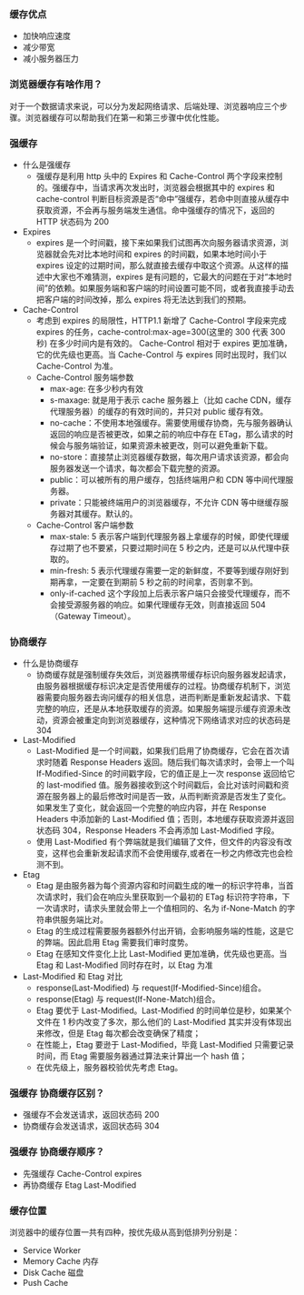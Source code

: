 ### 缓存优点

- 加快响应速度
- 减少带宽
- 减小服务器压力

### 浏览器缓存有啥作用？

对于一个数据请求来说，可以分为发起网络请求、后端处理、浏览器响应三个步骤。浏览器缓存可以帮助我们在第一和第三步骤中优化性能。

### 强缓存

- 什么是强缓存
  - 强缓存是利用 http 头中的 Expires 和 Cache-Control 两个字段来控制的。强缓存中，当请求再次发出时，浏览器会根据其中的 expires 和 cache-control 判断目标资源是否“命中”强缓存，若命中则直接从缓存中获取资源，不会再与服务端发生通信。命中强缓存的情况下，返回的 HTTP 状态码为 200
- Expires
  - expires 是一个时间戳，接下来如果我们试图再次向服务器请求资源，浏览器就会先对比本地时间和 expires 的时间戳，如果本地时间小于 expires 设定的过期时间，那么就直接去缓存中取这个资源。从这样的描述中大家也不难猜测，expires 是有问题的，它最大的问题在于对“本地时间”的依赖。如果服务端和客户端的时间设置可能不同，或者我直接手动去把客户端的时间改掉，那么 expires 将无法达到我们的预期。
- Cache-Control
  - 考虑到 expires 的局限性，HTTP1.1 新增了 Cache-Control 字段来完成 expires 的任务，cache-control:max-age=300(这里的 300 代表 300 秒) 在多少时间内是有效的。
    Cache-Control 相对于 expires 更加准确，它的优先级也更高。当 Cache-Control 与 expires 同时出现时，我们以 Cache-Control 为准。
  - Cache-Control 服务端参数
    - max-age: 在多少秒内有效
    - s-maxage: 就是用于表示 cache 服务器上（比如 cache CDN，缓存代理服务器）的缓存的有效时间的，并只对 public 缓存有效。
    - no-cache：不使用本地强缓存。需要使用缓存协商，先与服务器确认返回的响应是否被更改，如果之前的响应中存在 ETag，那么请求的时候会与服务端验证，如果资源未被更改，则可以避免重新下载。
    - no-store：直接禁止浏览器缓存数据，每次用户请求该资源，都会向服务器发送一个请求，每次都会下载完整的资源。
    - public：可以被所有的用户缓存，包括终端用户和 CDN 等中间代理服务器。
    - private：只能被终端用户的浏览器缓存，不允许 CDN 等中继缓存服务器对其缓存。默认的。
  - Cache-Control 客户端参数
    - max-stale: 5 表示客户端到代理服务器上拿缓存的时候，即使代理缓存过期了也不要紧，只要过期时间在 5 秒之内，还是可以从代理中获取的。
    - min-fresh: 5 表示代理缓存需要一定的新鲜度，不要等到缓存刚好到期再拿，一定要在到期前 5 秒之前的时间拿，否则拿不到。
    - only-if-cached 这个字段加上后表示客户端只会接受代理缓存，而不会接受源服务器的响应。如果代理缓存无效，则直接返回 504（Gateway Timeout）。

### 协商缓存

- 什么是协商缓存
  - 协商缓存就是强制缓存失效后，浏览器携带缓存标识向服务器发起请求，由服务器根据缓存标识决定是否使用缓存的过程。协商缓存机制下，浏览器需要向服务器去询问缓存的相关信息，进而判断是重新发起请求、下载完整的响应，还是从本地获取缓存的资源。如果服务端提示缓存资源未改动，资源会被重定向到浏览器缓存，这种情况下网络请求对应的状态码是 304
- Last-Modified
  - Last-Modified 是一个时间戳，如果我们启用了协商缓存，它会在首次请求时随着 Response Headers 返回。随后我们每次请求时，会带上一个叫 If-Modified-Since 的时间戳字段，它的值正是上一次 response 返回给它的 last-modified 值。服务器接收到这个时间戳后，会比对该时间戳和资源在服务器上的最后修改时间是否一致，从而判断资源是否发生了变化。如果发生了变化，就会返回一个完整的响应内容，并在 Response Headers 中添加新的 Last-Modified 值；否则，本地缓存获取资源并返回状态码 304，Response Headers 不会再添加 Last-Modified 字段。
  - 使用 Last-Modified 有个弊端就是我们编辑了文件，但文件的内容没有改变，这样也会重新发起请求而不会使用缓存,或者在一秒之内修改完也会检测不到。
- Etag
  - Etag 是由服务器为每个资源内容和时间戳生成的唯一的标识字符串，当首次请求时，我们会在响应头里获取到一个最初的 ETag 标识符字符串，下一次请求时，请求头里就会带上一个值相同的、名为 if-None-Match 的字符串供服务端比对。
  - Etag 的生成过程需要服务器额外付出开销，会影响服务端的性能，这是它的弊端。因此启用 Etag 需要我们审时度势。
  - Etag 在感知文件变化上比 Last-Modified 更加准确，优先级也更高。当 Etag 和 Last-Modified 同时存在时，以 Etag 为准
- Last-Modified 和 Etag 对比
  - response(Last-Modified) 与 request(If-Modified-Since)组合。
  - response(Etag) 与 request(If-None-Match)组合。
  - Etag 要优于 Last-Modified。Last-Modified 的时间单位是秒，如果某个文件在 1 秒内改变了多次，那么他们的 Last-Modified 其实并没有体现出来修改，但是 Etag 每次都会改变确保了精度；
  - 在性能上，Etag 要逊于 Last-Modified，毕竟 Last-Modified 只需要记录时间，而 Etag 需要服务器通过算法来计算出一个 hash 值；
  - 在优先级上，服务器校验优先考虑 Etag。

### 强缓存 协商缓存区别？

- 强缓存不会发送请求，返回状态码 200
- 协商缓存会发送请求，返回状态码 304

### 强缓存 协商缓存顺序？

- 先强缓存 Cache-Control expires
- 再协商缓存 Etag Last-Modified

### 缓存位置

浏览器中的缓存位置一共有四种，按优先级从高到低排列分别是：

- Service Worker
- Memory Cache 内存
- Disk Cache 磁盘
- Push Cache
